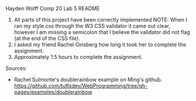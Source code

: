 Hayden Wolff
Comp 20
Lab 5
README

1) All parts of this project have been correctly implemented
NOTE: When I ran my style.css through the W3 CSS validator it came out clear, however I am missing a 
semicolon that I believe the validator did not flag (at the end of the CSS file).
2) I asked my friend Rachel Ginsberg how long it took her to complete the assignment.
3) Approximately 1.5 hours to complete the assignment.

Sources:
* Rachel Sulmonte's doublerainbow example on Ming's github. https://github.com/tuftsdev/WebProgramming/tree/gh-pages/examples/doublerainbow

